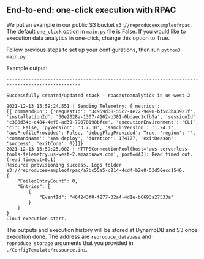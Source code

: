 ## End-to-end: one-click execution with RPAC

We put an example in our public S3 bucket `s3://reproduceexampleofrpac`.
The default `one_click` option in `main.py` file is False. If you would like to execution data analytics in one-click, change this option to True.

Follow previous steps to set up your configurations, then run `python3 main.py`. 

Example output:
```
-------------------------------------------------------------------------------------------------

Successfully created/updated stack - rpacautoanalytics in us-west-2

2021-12-13 15:59:24,551 | Sending Telemetry: {'metrics': [{'commandRun': {'requestId': '3c959d38-55c7-4e72-9498-bf5c3ba3921f', 'installationId': '30e2028a-1307-4162-b381-0bdaec1cfb5a', 'sessionId': 'c388d34c-c484-4ef8-ad39-79070198bfce', 'executionEnvironment': 'CLI', 'ci': False, 'pyversion': '3.7.10', 'samcliVersion': '1.24.1', 'awsProfileProvided': False, 'debugFlagProvided': True, 'region': '', 'commandName': 'sam deploy', 'duration': 174177, 'exitReason': 'success', 'exitCode': 0}}]}
2021-12-13 15:59:25,002 | HTTPSConnectionPool(host='aws-serverless-tools-telemetry.us-west-2.amazonaws.com', port=443): Read timed out. (read timeout=0.1)
Resource provisioning success. Logs folder s3://reproduceexampleofrpac/a7bc55a5-c214-4cd4-b2e8-53d50ecc1546.
{
    "FailedEntryCount": 0,
    "Entries": [
        {
            "EventId": "464243f0-f277-32a4-4d1e-b6693a27533a"
        }
    ]
}
Cloud execution start.

```

The outputs and execution history will be stored at DynamoDB and S3 once execution done. The address are `reproduce_database` and `reproduce_storage` arguments that you provided in `./ConfigTemplate/resource.ini`.
